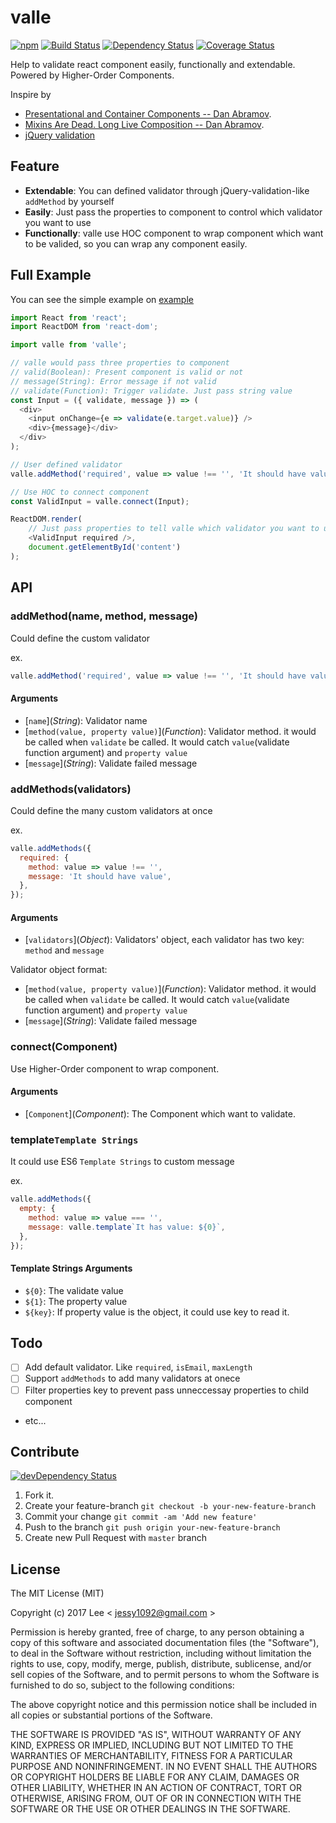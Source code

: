 valle
=============
[![npm][npm-image]][npm-url] [![Build Status][travis-ci-image]][travis-ci-url] [![Dependency Status][david-dm-image]][david-dm-url] [![Coverage Status][coverage-status-image]][coverage-status-url]

Help to validate react component easily, functionally and extendable. Powered by Higher-Order Components.

Inspire by

- [Presentational and Container Components -- Dan Abramov](https://medium.com/@dan_abramov/smart-and-dumb-components-7ca2f9a7c7d0#.39eod2kgj).
- [Mixins Are Dead. Long Live Composition -- Dan Abramov](https://medium.com/@dan_abramov/mixins-are-dead-long-live-higher-order-components-94a0d2f9e750#.xj7geuov2).
- [jQuery validation](https://jqueryvalidation.org/)


## Feature

- **Extendable**: You can defined validator through jQuery-validation-like `addMethod` by yourself
- **Easily**: Just pass the properties to component to control which validator you want to use
- **Functionally**: valle use HOC component to wrap component which want to be valided, so you can wrap any component easily.

## Full Example

You can see the simple example on [example](./example)

```js
import React from 'react';
import ReactDOM from 'react-dom';

import valle from 'valle';

// valle would pass three properties to component
// valid(Boolean): Present component is valid or not
// message(String): Error message if not valid
// validate(Function): Trigger validate. Just pass string value
const Input = ({ validate, message }) => (
  <div>
    <input onChange={e => validate(e.target.value)} />
    <div>{message}</div>
  </div>
);

// User defined validator
valle.addMethod('required', value => value !== '', 'It should have value');

// Use HOC to connect component
const ValidInput = valle.connect(Input);

ReactDOM.render(
	// Just pass properties to tell valle which validator you want to use
	<ValidInput required />,
	document.getElementById('content')
);
```

## API

### addMethod(name, method, message)

Could define the custom validator

ex.
```js
valle.addMethod('required', value => value !== '', 'It should have value');
```

#### Arguments

- [`name`]\(*String*): Validator name
- [`method(value, property value)`]\(*Function*): Validator method. it would be called when `validate` be called. It would catch `value`(validate function argument) and `property value`
- [`message`]\(*String*): Validate failed message

### addMethods(validators)

Could define the many custom validators at once

ex. 
```js
valle.addMethods({
  required: {
    method: value => value !== '',
    message: 'It should have value',
  },
});
```

#### Arguments

- [`validators`]\(*Object*): Validators' object, each validator has two key: `method` and `message`

Validator object format:

- [`method(value, property value)`]\(*Function*): Validator method. it would be called when `validate` be called. It would catch `value`(validate function argument) and `property value`
- [`message`]\(*String*): Validate failed message

### connect(Component)

Use Higher-Order component to wrap component.

#### Arguments

- [`Component`]\(*Component*): The Component which want to validate.

### template`Template Strings`

It could use ES6 `Template Strings` to custom message

ex.
```js
valle.addMethods({
  empty: {
    method: value => value === '',
    message: valle.template`It has value: ${0}`,
  },
});
```

#### Template Strings Arguments

- `${0}`: The validate value
- `${1}`: The property value
- `${key}`: If property value is the object, it could use key to read it.


## Todo

- [ ] Add default validator. Like `required`, `isEmail`, `maxLength`
- [ ] Support `addMethods` to add many validators at onece
- [ ] Filter properties key to prevent pass unneccessay properties to child component
- etc...

## Contribute
[![devDependency Status][david-dm-dev-image]][david-dm-dev-url]

1. Fork it.
2. Create your feature-branch `git checkout -b your-new-feature-branch`
3. Commit your change `git commit -am 'Add new feature'`
4. Push to the branch `git push origin your-new-feature-branch`
5. Create new Pull Request with `master` branch

## License

The MIT License (MIT)

Copyright (c) 2017 Lee  < jessy1092@gmail.com >

Permission is hereby granted, free of charge, to any person obtaining a copy of
this software and associated documentation files (the "Software"), to deal in
the Software without restriction, including without limitation the rights to
use, copy, modify, merge, publish, distribute, sublicense, and/or sell copies of
the Software, and to permit persons to whom the Software is furnished to do so,
subject to the following conditions:

The above copyright notice and this permission notice shall be included in all
copies or substantial portions of the Software.

THE SOFTWARE IS PROVIDED "AS IS", WITHOUT WARRANTY OF ANY KIND, EXPRESS OR
IMPLIED, INCLUDING BUT NOT LIMITED TO THE WARRANTIES OF MERCHANTABILITY, FITNESS
FOR A PARTICULAR PURPOSE AND NONINFRINGEMENT. IN NO EVENT SHALL THE AUTHORS OR
COPYRIGHT HOLDERS BE LIABLE FOR ANY CLAIM, DAMAGES OR OTHER LIABILITY, WHETHER
IN AN ACTION OF CONTRACT, TORT OR OTHERWISE, ARISING FROM, OUT OF OR IN
CONNECTION WITH THE SOFTWARE OR THE USE OR OTHER DEALINGS IN THE SOFTWARE.


[npm-image]: https://img.shields.io/npm/v/valle.svg?style=flat-square
[npm-url]: https://www.npmjs.com/package/valle

[travis-ci-image]: https://img.shields.io/travis/jessy1092/valle.svg?style=flat-square
[travis-ci-url]: https://travis-ci.org/jessy1092/valle

[david-dm-image]: https://img.shields.io/david/jessy1092/valle.svg?style=flat-square
[david-dm-url]: https://david-dm.org/jessy1092/valle
[david-dm-dev-image]: https://img.shields.io/david/dev/jessy1092/valle.svg?style=flat-square
[david-dm-dev-url]: https://david-dm.org/jessy1092/valle#info=devDependencies

[coverage-status-image]: https://img.shields.io/coveralls/jessy1092/valle.svg?style=flat-square
[coverage-status-url]: https://coveralls.io/r/jessy1092/valle
